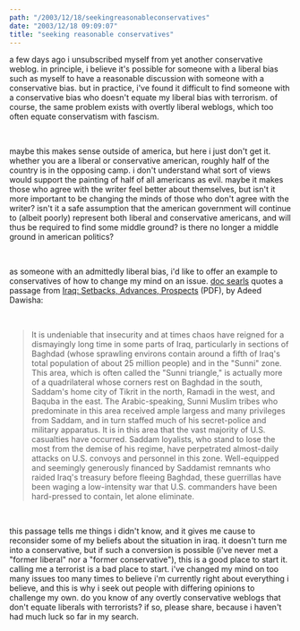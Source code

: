 ```yaml
---
path: "/2003/12/18/seekingreasonableconservatives" 
date: "2003/12/18 09:09:07" 
title: "seeking reasonable conservatives" 
---
```

<p>a few days ago i unsubscribed myself from yet another conservative weblog. in principle, i believe it's possible for someone with a liberal bias such as myself to have a reasonable discussion with someone with a conservative bias. but in practice, i've found it difficult to find someone with a conservative bias who doesn't equate my liberal bias with terrorism. of course, the same problem exists with overtly liberal weblogs, which too often equate conservatism with fascism.</p><br><p>maybe this makes sense outside of america, but here i just don't get it. whether you are a liberal or conservative american, roughly half of the country is in the opposing camp. i don't understand what sort of views would support the painting of half of all americans as evil. maybe it makes those who agree with the writer feel better about themselves, but isn't it more important to be changing the minds of those who don't agree with the writer? isn't it a safe assumption that the american government will continue to (albeit poorly) represent both liberal and conservative americans, and will thus be required to find some middle ground? is there no longer a middle ground in american politics?</p><br><p>as someone with an admittedly liberal bias, i'd like to offer an example to conservatives of how to change my mind on an issue. <a href="http://doc.weblogs.com/2003/12/17#iraqKey">doc searls</a> quotes a passage from <a href="http://www.journalofdemocracy.org/articles/Dawisha-15-1.pdf">Iraq: Setbacks, Advances, Prospects</a> (PDF), by Adeed Dawisha:</p><br><blockquote>It is undeniable that insecurity and at times chaos have reigned for a dismayingly long time in some parts of Iraq, particularly in sections of Baghdad (whose sprawling environs contain around a fifth of Iraq's total population of about 25 million people) and in the "Sunni" zone. This area, which is often called the "Sunni triangle," is actually more of a quadrilateral whose corners rest on Baghdad in the south, Saddam's home city of Tikrit in the north, Ramadi in the west, and Baquba in the east. The Arabic-speaking, Sunni Muslim tribes who predominate in this area received ample largess and many privileges from Saddam, and in turn staffed much of his secret-police and military apparatus. It is in this area that the vast majority of U.S. casualties have occurred. Saddam loyalists, who stand to lose the most from the demise of his regime, have perpetrated almost-daily attacks on U.S. convoys and personnel in this zone. Well-equipped and seemingly generously financed by Saddamist remnants who raided Iraq's treasury before fleeing Baghdad, these guerrillas have been waging a low-intensity war that U.S. commanders have been hard-pressed to contain, let alone eliminate.</blockquote><br><p>this passage tells me things i didn't know, and it gives me cause to reconsider some of my beliefs about the situation in iraq. it doesn't turn me into a conservative, but if such a conversion is possible (i've never met a "former liberal" nor a "former conservative"), this is a good place to start it. calling me a terrorist is a bad place to start. i've changed my mind on too many issues too many times to believe i'm currently right about everything i believe, and this is why i seek out people with differing opinions to challenge my own. do you know of any overtly conservative weblogs that don't equate liberals with terrorists? if so, please share, because i haven't had much luck so far in my search.</p>